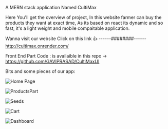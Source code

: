 A MERN stack application Named CultiMax 

Here You'll get the overview of project,
In this website farmer can buy the products they want at exact time, 
As its based on react its dynamic and so fast, it's a light weight and mobile compaitable application.

Wanna visit our website Click on this link 👍 ------########------ http://cultimax.onrender.com/

Front End Part Code :
is availaible in this repo  ->   https://github.com/GAVIPRASAD/CultiMaxUI  


Bits and some pieces of our app:

![Home Page](https://user-images.githubusercontent.com/112298797/224025880-1e149f44-7eab-4447-9a4d-a1011e55e0e7.png)

![ProductsPart](https://user-images.githubusercontent.com/112298797/224025963-a704e39c-f453-4893-804a-3a2b310a6b71.png)

![Seeds](https://user-images.githubusercontent.com/112298797/224025975-33679161-16cd-42ab-b0ce-5a59db85e2cf.png)

![Cart](https://user-images.githubusercontent.com/112298797/224026015-bffd468d-7320-489f-b795-3efe494f6f1f.png)

![Dashboard](https://user-images.githubusercontent.com/112298797/224026038-61f6a745-eede-4768-ade6-9e559312f276.png)
